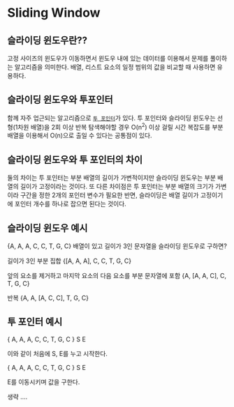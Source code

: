 # Sliding Window

## 슬라이딩 윈도우란??
고정 사이즈의 윈도우가 이동하면서 윈도우 내에 있는 데이터를 이용해서 문제를 풀이하는 알고리즘을 의미한다.
배열, 리스트 요소의 일정 범위의 값을 비교할 때 사용하면 유용하다.

## 슬라이딩 윈도우와 투포인터
함께 자주 업근되는 알고리즘으로 [`투 포인터`](TwoPointer.md)가 있다.
투 포인터와 슬라이딩 윈도우는 선형(1차원 배열)을 2회 이상 반복 탐색해야할 경우 O(n<sup>2</sup>) 이상 걸릴 시간 복잡도를
부분 배열을 이용해서 O(n)으로 출일 수 있다는 공통점이 있다.

## 슬라이딩 윈도우와 투 포인터의 차이
둘의 차이는 투 포인터는 부분 배열의 길이가 가변적이지만 슬라이딩 윈도우는 부분 배열의 길이가 고정이라는 것이다.
또 다른 차이점은 투 포인터는 부분 배열의 크기가 가변이라 구간을 정한 2개의 포인터 변수가 필요한 반면, 슬라이딩은 배열 길이가 고정이기에
포인터 개수를 하나로 잡으면 된다는 것이다.

## 슬라이딩 윈도우 예시
{A, A, A, C, C, T, G, C} 배열이 있고 길이가 3인 문자열을 슬라이딩 윈도우로 구하면?

길이가 3인 부분 집합
{[A, A, A], C, C, T, G, C}

앞의 요소를 제거하고 마지막 요소의 다음 요소를 부분 문자열에 포함
{A, [A, A, C], C, T, G, C}

반복
{A, A, [A, C, C], T, G, C}

## 투 포인터 예시


{ A, A, A, C, C, T, G, C }
  S
  E

이와 같이 처음에 S, E를 누고 시작한다.

{ A, A, A, C, C, T, G, C }
  S
     E

E를 이동시키며 값을 구한다.

생략 ....

